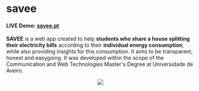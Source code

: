 # savee 
#### LIVE Demo: [savee.pt](https://savee-two.vercel.app/)

**SAVEE** is a web app created to help **students who share a house splitting their electricity bills** according to their **individual energy consumption**, while also providing insights for this consumption. It aims to be transparent, honest and easygoing. 
It was developed within the scope of the Communication and Web Technologies Master's Degree at Universidade de Aveiro.

<div align="center">
<img src="https://github.com/almt00/savee/assets/86081728/58d096c2-9391-4e23-946b-888c54d26804"/>
</div>
